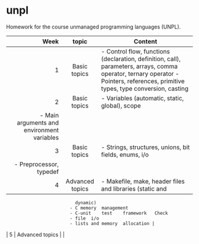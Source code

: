 # unpl
Homework for the course unmanaged programming languages (UNPL).

| Week  | topic           | Content            |
| -----:|:---------------:| ----------------------------------------|
| 1     | Basic topics    | - Control	flow,	functions	(declaration,	definition,	call), parameters,	arrays,	comma	operator,	ternary	operator - Pointers,	references,	primitive	types,	type	conversion, casting |
| 2     | Basic topics    | - Variables	(automatic,	static,	global),	scope
                            - Main	arguments	and	environment	variables |
| 3     | Basic topics    | - Strings, structures,	unions,	bit	fields,	enums,	i/o
                            - Preprocessor,	typedef|
| 4     | Advanced topics | - Makefile,	make,	header	files	and	libraries	(static	and	
                              dynamic)
                            - C	memory	management
                            - C-unit	test	framework	Check
                            - file	i/o
                            - lists	and	memory	allocation |
| 5     | Advanced topics | |
